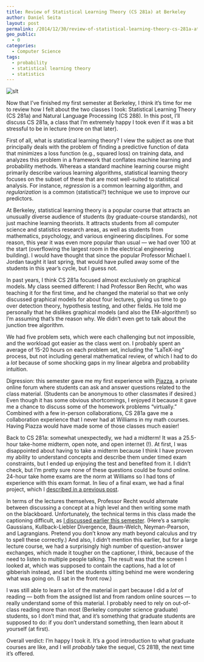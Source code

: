 ```yaml
---
title: Review of Statistical Learning Theory (CS 281a) at Berkeley
author: Daniel Seita
layout: post
permalink: /2014/12/30/review-of-statistical-learning-theory-cs-281a-at-berkeley/
geo_public:
  - 0
categories:
  - Computer Science
tags:
  - probability
  - statistical learning theory
  - statistics
---
```


<img src="{{site.url}}/assets/statistical_learning_theory.png" alt="slt">

Now that I&#8217;ve finished my first semester at Berkeley, I think it&#8217;s time for me to review
how I felt about the two classes I took: Statistical Learning Theory (CS 281a) and Natural Language
Processing (CS 288). In this post, I&#8217;ll discuss CS 281a, a class that I&#8217;m extremely
happy I took even if it was a bit stressful to be in lecture (more on that later).

First of all, what is statistical learning theory? I view the subject as one that principally deals
with the problem of finding a predictive function of data that minimizes a loss function (e.g.,
squared loss) on training data, and analyzes this problem in a framework that conflates machine
learning and probability methods. Whereas a standard machine learning course might primarily
describe various learning algorithms, statistical learning theory focuses on the subset of these
that are most well-suited to statistical analysis. For instance, *regression* is a common learning
algorithm, and *regularization* is a common (statistical?) technique we use to improve our
predictors.

At Berkeley, statistical learning theory is a popular course that attracts an unusually diverse
audience of students (by graduate-course standards), not just machine learning theorists. It
attracts students from all computer science and statistics research areas, as well as students from
mathematics, psychology, and various engineering disciplines. For some reason, this year it was even
more popular than usual &#8212; we had over 100 at the start (overflowing the largest room in the
electrical engineering building). I would have thought that since the popular Professor Michael I.
Jordan taught it last spring, that would have pulled away some of the students in this year&#8217;s
cycle, but I guess not.

In past years, I think CS 281a focused almost exclusively on graphical models. My class seemed
different: I had Professor Ben Recht, who was teaching it for the first time, and he changed the
material so that we only discussed graphical models for about four lectures, giving us time to go
over detection theory, hypothesis testing, and other fields. He told me personally that he dislikes
graphical models (and also the EM-algorithm!) so I&#8217;m assuming that&#8217;s the reason why. We
didn&#8217;t even get to talk about the junction tree algorithm.

We had five problem sets, which were each challenging but not impossible, and the workload got
easier as the class went on. I probably spent an average of 15-20 hours on each problem set,
including the &#8220;LaTeX-ing&#8221; process, but not including general mathematical review, of
which I had to do a *lot* because of some shocking gaps in my linear algebra and probability
intuition.

Digression: this semester gave me my first experience with [Piazza][2], a private online forum where
students can ask and answer questions related to the class material. (Students can be anonymous to
other classmates if desired.) Even though it has some obvious shortcomings, I enjoyed it because it
gave me a chance to discuss some of the homework problems &#8220;virtually.&#8221; Combined with a
few in-person collaborations, CS 281a gave me a collaboration experience that I never had at
Williams in my math courses. Having Piazza would have made some of those classes much easier!

Back to CS 281a: somewhat unexpectedly, we had a midterm! It was a 25.5-hour take-home midterm, open
note, and open internet (!). At first, I was disappointed about having to take a midterm because I
think I have proven my ability to understand concepts and describe them under timed exam
constraints, but I ended up enjoying the test and benefited from it. I didn&#8217;t check, but
I&#8217;m pretty sure none of these questions could be found online. 24-hour take home exams are the
norm at Williams so I had tons of experience with this exam format. In lieu of a final exam, we had
a final project, which I [described in a previous post][3].

In terms of the lectures themselves, Professor Recht would alternate between discussing a concept at
a high level and then writing some math on the blackboard. Unfortunately, the technical terms in
this class made the captioning difficult, as [I discussed earlier this semester][4]. (Here&#8217;s a
sample: Gaussians, Kullback-Liebler Divergence, Baum-Welch, Neyman-Pearson, and Lagrangians. Pretend
you don&#8217;t know any math beyond calculus and try to spell these correctly.) And also, I
didn&#8217;t mention this earlier, but for a large lecture course, we had a surprisingly high number
of question-answer exchanges, which made it tougher on the captioner, I think, because of the need
to listen to multiple people talking. The result was that the screen I looked at, which was supposed
to contain the captions, had a lot of gibberish instead, and I bet the students sitting behind me
were wondering what was going on. (I sat in the front row.)

I was still able to learn a lot of the material in part because I did a *lot* of reading &#8212;
both from the assigned list and from random online sources &#8212; to really understand some of this
material. I probably need to rely on out-of-class reading more than most (Berkeley computer science
graduate) students, so I don&#8217;t mind that, and it&#8217;s something that graduate students are
supposed to do: if you don&#8217;t understand something, then learn about it yourself (at first).

Overall verdict: I&#8217;m happy I took it. It&#8217;s a good introduction to what graduate courses
are like, and I will *probably* take the sequel, CS 281B, the next time it&#8217;s offered.

 [1]: https://seitad.files.wordpress.com/2014/12/statistical_learning_theory.png
 [2]: http://piazza.com
 [3]: http://danieltakeshi.github.io/2014/12/18/detection-theory-adventures-a-k-a-a-final-project/
 [4]: http://danieltakeshi.github.io/2014/10/05/after-a-few-weeks-of-cart-why-do-i-feel-dissatisfied/
